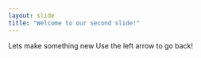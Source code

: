 ```yaml
---
layout: slide
title: "Welcome to our second slide!"
---
```

Lets make something new
Use the left arrow to go back!
